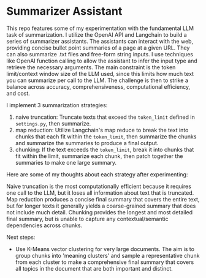 # Summarizer Assistant

This repo features some of my experimentation with the fundamental LLM task of summarization. 
I utilize the OpenAI API and Langchain to build a series of summarizer assistants. The assistants 
can interact with the web, providing concise bullet point summaries of a page at a 
given URL. They can also summarize .txt files and free-form string inputs. I use techniques like OpenAI
function calling to allow the assistant to infer the input type and retrieve the necessary arguments. The main constraint is the token limit/context window size of the LLM used, since this limits how much text you can summarize per call to the LLM. The challenge is then to strike a balance across accuracy, comprehensiveness, computational efficiency, and cost.

I implement 3 summarization strategies:
1. naive truncation: Truncate texts that exceed the `token_limit` defined in `settings.py`, then summarize.
2. map reduction: Utilize Langchain's map reduce to break the text into chunks that each fit within the `token_limit`, then summarize the chunks and summarize the summaries to produce a final output.
3. chunking: If the text exceeds the `token_limit`, break it into chunks that fit within the limit, summarize each chunk, then patch together the summaries to make one large summary.

Here are some of my thoughts about each strategy after experimenting:

Naive truncation is the most computationally efficient because it requires one call to the LLM, but it loses all information about text that is truncated. Map reduction produces a concise final summary that covers the entire text, but for longer texts it generally yields a coarse-grained summary that does not include much detail. Chunking provides the longest and most detailed final summary, but is unable to capture any contextual/semantic dependencies across chunks.

Next steps:
- Use K-Means vector clustering for very large documents. The aim is to group chunks into 'meaning clusters' and sample a representative chunk from each cluster to make a comprehensive final summary that covers all topics in the document that are both important and distinct.
